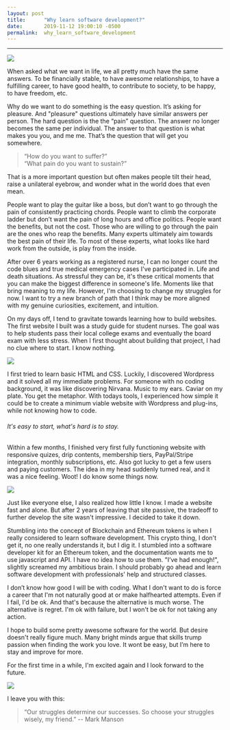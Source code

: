 ```yaml
---
layout: post
title:      "Why learn software development?"
date:       2019-11-12 19:00:10 -0500
permalink:  why_learn_software_development
---
```



<hr>

![](https://shill.lol/wp-content/uploads/2019/11/why_learn.jpg)


When asked what we want in life, we all pretty much have the same answers. To be financially stable, to have awesome relationships, to have a fulfilling career, to have good health, to contribute to society, to be happy, to have freedom, etc. 

Why do we want to do something is the easy question. It’s asking for pleasure. And "pleasure" questions ultimately have similar answers per person. The hard question is the the “pain” question. The answer no longer becomes the same per individual. The answer to that question is what makes you you, and me me. That’s the question that will get you somewhere.

> “How do you want to suffer?”<br>
> “What pain do you want to sustain?”

That is a more important question but often makes people tilt their head, raise a unilateral eyebrow, and wonder what in the world does that even mean. 

People want to play the guitar like a boss, but don’t want to go through the pain of consistently practicing chords. People want to climb the corporate ladder but don’t want the pain of long hours and office politics. People want the benefits, but not the cost. Those who are willing to go through the pain are the ones who reap the benefits. Many experts ultimately aim towards the best pain of their life. To most of these experts, what looks like hard work from the outside, is play from the inside. 

After over 6 years working as a registered nurse, I can no longer count the code blues and true medical emergency cases I've participated in. Life and death situations. As stressful they can be, it's these critical moments that you can make the biggest difference in someone's life. Moments like that bring meaning to my life. However, I'm choosing to change my struggles for now. I want to try a new branch of path that I think may be more aligned with my genuine curiosities, excitement, and intuition. 

On my days off, I tend to gravitate towards learning how to build websites. The first website I built was a study guide for student nurses. The goal was to help students pass their local college exams and eventually the board exam with less stress. When I first thought about building that project, I had no clue where to start. I know nothing.

![](https://media.giphy.com/media/13f5iwTRuiEjjW/giphy.gif)

I first tried to learn basic HTML and CSS. Luckily, I discovered Wordpress and it solved all my immediate problems. For someone with no coding background, it was like discovering Nirvana. Music to my ears. Caviar on my plate. You get the metaphor. With todays tools, I experienced how simple it could be to create a minimum viable website with Wordpress and plug-ins, while not knowing how to code.

###### It's easy to start, what's hard is to stay. 

Within a few months, I finished very first fully functioning website with responsive quizes, drip contents, membership tiers, PayPal/Stripe integration, monthly subscriptions, etc. Also got lucky to get a few users and paying customers. The idea in my head suddenly turned real, and it was a nice feeling. Woot! I do know some things now.

![](https://media.giphy.com/media/UWFfiDzt6qIh2/giphy.gif)


Just like everyone else, I also realized how little I know. I made a website fast and alone. But after 2 years of leaving that site passive, the tradeoff to further develop the site wasn't impressive. I decided to take it down. 

Stumbling into the concept of Blockchain and Ethereum tokens is when I really considered to learn software development. This crypto thing, I don't get it, no one really understands it, but I dig it. I stumbled into a software developer kit for an Ethereum token, and the documentation wants me to use javascript and API. I have no idea how to use them. "I’ve had enough!", slightly screamed my ambitious brain. I should probably go ahead and learn software development with professionals' help and structured classes. 

I don’t know how good I will be with coding. What I don't want to do is force a career that I'm not naturally good at or make halfhearted attempts. Even if I fail, I'd be ok. And that's because the alternative is much worse. The alternative is regret. I'm ok with failure, but I won't be ok for not taking any action. 

I hope to build some pretty awesome software for the world. But desire doesn't really figure much. Many bright minds argue that skills trump passion when finding the work you love. It wont be easy, but I’m here to stay and improve for more.

For the first time in a while, I'm excited again and I look forward to the future. 

![](https://miro.medium.com/max/500/1*XvFLlXkfeSii9WsxAdwEDQ.gif)


I leave you with this:
> “Our struggles determine our successes. So choose your struggles wisely, my friend.” -- Mark Manson


